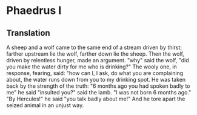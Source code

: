 # Phaedrus I

## Translation

A sheep and a wolf came to the same end of a stream driven by thirst; farther upstream lie the wolf, farther down lie the sheep. Then the wolf, driven by relentless hunger, made an argument. "why" said the wolf, "did you make the water dirty for me who is drinking?" The wooly one, in response, fearing, said: "how can I, I ask, do what you are complaining about, the water runs down from you to my drinking spot. He was taken back by the strength of the truth: "6 months ago you had spoken badly to me" he said "insulted you?" said the lamb. "I was not born 6 months ago." "By Hercules!" he said "you talk badly about me!" And he tore apart the seized animal in an unjust way.
